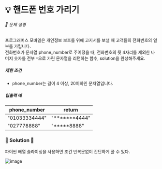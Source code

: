 # 💡 핸드폰 번호 가리기

###### 📃 문제 설명

프로그래머스 모바일은 개인정보 보호를 위해 고지서를 보낼 때 고객들의 전화번호의 일부를 가립니다.  
전화번호가 문자열 phone_number로 주어졌을 때, 전화번호의 뒷 4자리를 제외한 나머지 숫자를 전부 `*`으로 가린 문자열을 리턴하는 함수, solution을 완성해주세요.

##### 제한 조건

- phone_number는 길이 4 이상, 20이하인 문자열입니다.

##### 입출력 예

| phone_number  | return        |
| ------------- | ------------- |
| "01033334444" | "*******4444" |
| "027778888"   | "*****8888"   |

### 🔑 Solution 🔑

파이썬 배열 슬라이싱을 사용하면 조건 반복문없이 간단하게 풀 수 있다.

![image](https://user-images.githubusercontent.com/116260619/218744416-b2b4a92c-d22a-41d5-b3a5-fbc525f44f23.png)
